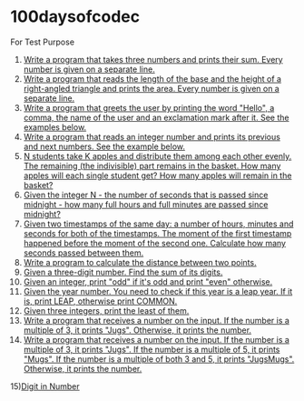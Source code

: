# 100daysofcodec
For Test Purpose
1) [Write a program that takes three numbers and prints their sum. Every number is given on a separate line.](day001.md)
2) [Write a program that reads the length of the base and the height of a right-angled triangle and prints the area. Every number is given on a separate line.](Day002.md)
3) [Write a program that greets the user by printing the word "Hello", a comma, the name of the user and an exclamation mark after it. See the examples below.](Day003.md)
4) [Write a program that reads an integer number and prints its previous and next numbers. See the example below.](Day004.md)
5) [N students take K apples and distribute them among each other evenly. The remaining (the indivisible) part remains in the basket. How many apples will each single student get? How many apples will remain in the basket?](Day005.md)
6) [Given the integer N - the number of seconds that is passed since midnight - how many full hours and full minutes are passed since midnight?](Day006.md)
7) [Given two timestamps of the same day: a number of hours, minutes and seconds for both of the timestamps. The moment of the first timestamp happened before the moment of the second one. Calculate how many seconds passed between them.](Day007.md)
8) [Write a program to calculate the distance between two points.](Day008.md)
9) [Given a three-digit number. Find the sum of its digits.](Day009.md)
10) [Given an integer, print "odd" if it's odd and print "even" otherwise.](Day010.md)
11) [Given the year number. You need to check if this year is a leap year. If it is, print LEAP, otherwise print COMMON.](Day011.md)
12) [Given three integers, print the least of them.](Day012.md)
13) [Write a program that receives a number on the input.
If the number is a multiple of 3, it prints "Jugs". 
Otherwise, it prints the number.](Day013.md)
14) [Write a program that receives a number on the input.
If the number is a multiple of 3, it prints "Jugs". 
If the number is a multiple of 5, it prints "Mugs".
If the number is a multiple of both 3 and 5, it prints "JugsMugs".
Otherwise, it prints the number.](Day014.md)


15)[Digit in Number](https://github.com/nitheesh-1/100daysofcodec/edit/master/README.md)
   
